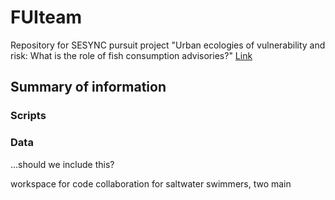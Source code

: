 # FUIteam

Repository for SESYNC pursuit project "Urban ecologies of vulnerability and risk: What is the role of fish consumption advisories?" [Link](https://www.sesync.org/events-announcements/mon-2017-11-27-1512/graduate-pursuit-urban-ecologies-of-vulnerability-and-risk)

## Summary of information
### Scripts

### Data
...should we include this?

workspace for code collaboration for saltwater swimmers, two main 
